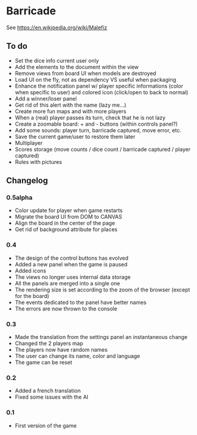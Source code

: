 # Barricade

See https://en.wikipedia.org/wiki/Malefiz


## To do

* Set the dice info current user only
* Add the elements to the document within the view
* Remove views from board UI when models are destroyed
* Load UI on the fly, not as dependency VS useful when packaging
* Enhance the notification panel w/ player specific informations (color when specific to user) and colored icon (click/open to back to normal)
* Add a winner/loser panel
* Get rid of this alert with the name (lazy me...)
* Create more fun maps and with more players
* When a (real) player passes its turn, check that he is not lazy
* Create a zoomable board: + and - buttons (within controls panel?)
* Add some sounds: player turn, barricade captured, move error, etc.
* Save the current game/user to restore them later
* Multiplayer
* Scores storage (move counts / dice count / barricade captured / player captured)
* Rules with pictures


## Changelog

### 0.5alpha

* Color update for player when game restarts
* Migrate the board UI from DOM to CANVAS
* Align the board in the center of the page
* Get rid of background attribute for places


### 0.4

* The design of the control buttons has evolved
* Added a new panel when the game is paused
* Added icons
* The views no longer uses internal data storage
* All the panels are merged into a single one
* The rendering size is set according to the zoom of the browser (except for the board)
* The events dedicated to the panel have better names
* The errors are now thrown to the console


### 0.3

* Made the translation from the settings panel an instantaneous change
* Changed the 2 players map
* The players now have random names
* The user can change its name, color and language
* The game can be reset


### 0.2

* Added a french translation
* Fixed some issues with the AI


### 0.1

* First version of the game

